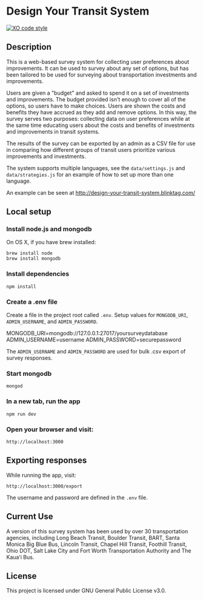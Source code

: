 # Design Your Transit System

[![XO code style](https://img.shields.io/badge/code_style-XO-5ed9c7.svg)](https://github.com/sindresorhus/xo)


## Description
This is a web-based survey system for collecting user preferences about improvements. It can be used to survey about any set of options, but has been tailored to be used for surveying about transportation investments and improvements.

Users are given a "budget" and asked to spend it on a set of investments and improvements. The budget provided isn't enough to cover all of the options, so users have to make choices. Users are shown the costs and benefits they have accrued as they add and remove options. In this way, the survey serves two purposes: collecting data on user preferences while at the same time educating users about the costs and benefits of investments and improvements in transit systems.

The results of the survey can be exported by an admin as a CSV file for use in comparing how different groups of transit users prioritize various improvements and investments.

The system supports multiple languages, see the `data/settings.js` and `data/strategies.js` for an example of how to set up more than one language.

An example can be seen at http://design-your-transit-system.blinktag.com/

## Local setup

### Install node.js and mongodb

On OS X, if you have brew installed:

    brew install node
    brew install mongodb

### Install dependencies

    npm install

### Create a .env file

Create a file in the project root called `.env`. Setup values for `MONGODB_URI`, `ADMIN_USERNAME`, and `ADMIN_PASSWORD`.

MONGODB_URI=mongodb://127.0.0.1:27017/yoursurveydatabase
ADMIN_USERNAME=username
ADMIN_PASSWORD=securepassword

The `ADMIN_USERNAME` and `ADMIN_PASSWORD` are used for bulk .csv export of survey responses.

### Start mongodb

    mongod

### In a new tab, run the app

    npm run dev

### Open your browser and visit:

    http://localhost:3000

## Exporting responses

While running the app, visit:

    http://localhost:3000/export

The username and password are defined in the `.env` file.

## Current Use
A version of this survey system has been used by over 30 transportation agencies, including Long Beach Transit, Boulder Transit, BART, Santa Monica Big Blue Bus, Lincoln Transit, Chapel Hill Transit, Foothill Transit, Ohio DOT, Salt Lake City and Fort Worth Transportation Authority and The Kauaʻi Bus.

## License
This project is licensed under GNU General Public License v3.0.
